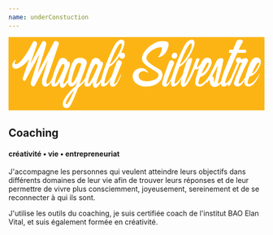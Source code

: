 ```yaml
---
name: underConstuction
---
```



![Magali Silvestre](MagaliSilvestre-1000px.png)

## Coaching
#### créativité • vie • entrepreneuriat

J'accompagne les personnes qui veulent atteindre leurs objectifs dans différents domaines de leur vie afin de trouver leurs réponses et de leur permettre de vivre plus consciemment, joyeusement, sereinement et de se reconnecter à qui ils sont.

J'utilise les outils du coaching, je suis certifiée coach de l'institut BAO Elan Vital, et suis également formée en créativité.
